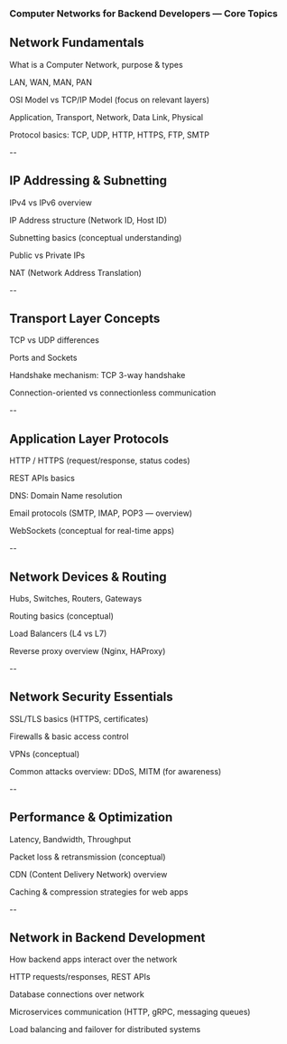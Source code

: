 ### Computer Networks for Backend Developers — Core Topics

## Network Fundamentals

What is a Computer Network, purpose & types

LAN, WAN, MAN, PAN

OSI Model vs TCP/IP Model (focus on relevant layers)

Application, Transport, Network, Data Link, Physical

Protocol basics: TCP, UDP, HTTP, HTTPS, FTP, SMTP

--
## IP Addressing & Subnetting

IPv4 vs IPv6 overview

IP Address structure (Network ID, Host ID)

Subnetting basics (conceptual understanding)

Public vs Private IPs

NAT (Network Address Translation)

--
## Transport Layer Concepts

TCP vs UDP differences

Ports and Sockets

Handshake mechanism: TCP 3-way handshake

Connection-oriented vs connectionless communication

--
## Application Layer Protocols

HTTP / HTTPS (request/response, status codes)

REST APIs basics

DNS: Domain Name resolution

Email protocols (SMTP, IMAP, POP3 — overview)

WebSockets (conceptual for real-time apps)

--
## Network Devices & Routing

Hubs, Switches, Routers, Gateways

Routing basics (conceptual)

Load Balancers (L4 vs L7)

Reverse proxy overview (Nginx, HAProxy)

--
## Network Security Essentials

SSL/TLS basics (HTTPS, certificates)

Firewalls & basic access control

VPNs (conceptual)

Common attacks overview: DDoS, MITM (for awareness)

--
## Performance & Optimization

Latency, Bandwidth, Throughput

Packet loss & retransmission (conceptual)

CDN (Content Delivery Network) overview

Caching & compression strategies for web apps

--
## Network in Backend Development

How backend apps interact over the network

HTTP requests/responses, REST APIs

Database connections over network

Microservices communication (HTTP, gRPC, messaging queues)

Load balancing and failover for distributed systems

